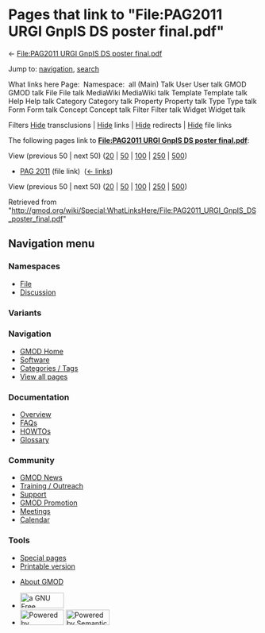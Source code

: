 <div id="mw-page-base" class="noprint">

</div>

<div id="mw-head-base" class="noprint">

</div>

<div id="content" class="mw-body" role="main">

<span id="top"></span>

<div id="mw-js-message" style="display:none;">

</div>



# <span dir="auto">Pages that link to "File:PAG2011 URGI GnpIS DS poster final.pdf"</span>

<div id="bodyContent">

<div id="contentSub">

← [File:PAG2011 URGI GnpIS DS poster
final.pdf](/wiki/File:PAG2011_URGI_GnpIS_DS_poster_final.pdf "File:PAG2011 URGI GnpIS DS poster final.pdf")

</div>

<div id="jump-to-nav" class="mw-jump">

Jump to: [navigation](#mw-navigation), [search](#p-search)

</div>

<div id="mw-content-text">

What links here Page:  Namespace:  all (Main) Talk User User talk GMOD
GMOD talk File File talk MediaWiki MediaWiki talk Template Template talk
Help Help talk Category Category talk Property Property talk Type Type
talk Form Form talk Concept Concept talk Filter Filter talk Widget
Widget talk

Filters
[Hide](/mediawiki/index.php?title=Special:WhatLinksHere/File:PAG2011_URGI_GnpIS_DS_poster_final.pdf&hidetrans=1 "Special:WhatLinksHere/File:PAG2011 URGI GnpIS DS poster final.pdf")
transclusions \|
[Hide](/mediawiki/index.php?title=Special:WhatLinksHere/File:PAG2011_URGI_GnpIS_DS_poster_final.pdf&hidelinks=1 "Special:WhatLinksHere/File:PAG2011 URGI GnpIS DS poster final.pdf")
links \|
[Hide](/mediawiki/index.php?title=Special:WhatLinksHere/File:PAG2011_URGI_GnpIS_DS_poster_final.pdf&hideredirs=1 "Special:WhatLinksHere/File:PAG2011 URGI GnpIS DS poster final.pdf")
redirects \|
[Hide](/mediawiki/index.php?title=Special:WhatLinksHere/File:PAG2011_URGI_GnpIS_DS_poster_final.pdf&hideimages=1 "Special:WhatLinksHere/File:PAG2011 URGI GnpIS DS poster final.pdf")
file links

The following pages link to **[File:PAG2011 URGI GnpIS DS poster
final.pdf](/wiki/File:PAG2011_URGI_GnpIS_DS_poster_final.pdf "File:PAG2011 URGI GnpIS DS poster final.pdf")**:

View (previous 50 \| next 50)
([20](/mediawiki/index.php?title=Special:WhatLinksHere/File:PAG2011_URGI_GnpIS_DS_poster_final.pdf&limit=20 "Special:WhatLinksHere/File:PAG2011 URGI GnpIS DS poster final.pdf")
\|
[50](/mediawiki/index.php?title=Special:WhatLinksHere/File:PAG2011_URGI_GnpIS_DS_poster_final.pdf&limit=50 "Special:WhatLinksHere/File:PAG2011 URGI GnpIS DS poster final.pdf")
\|
[100](/mediawiki/index.php?title=Special:WhatLinksHere/File:PAG2011_URGI_GnpIS_DS_poster_final.pdf&limit=100 "Special:WhatLinksHere/File:PAG2011 URGI GnpIS DS poster final.pdf")
\|
[250](/mediawiki/index.php?title=Special:WhatLinksHere/File:PAG2011_URGI_GnpIS_DS_poster_final.pdf&limit=250 "Special:WhatLinksHere/File:PAG2011 URGI GnpIS DS poster final.pdf")
\|
[500](/mediawiki/index.php?title=Special:WhatLinksHere/File:PAG2011_URGI_GnpIS_DS_poster_final.pdf&limit=500 "Special:WhatLinksHere/File:PAG2011 URGI GnpIS DS poster final.pdf"))

- [PAG 2011](/wiki/PAG_2011 "PAG 2011") (file link) ‎
  <span class="mw-whatlinkshere-tools">([←
  links](/mediawiki/index.php?title=Special:WhatLinksHere&target=PAG+2011 "Special:WhatLinksHere"))</span>

View (previous 50 \| next 50)
([20](/mediawiki/index.php?title=Special:WhatLinksHere/File:PAG2011_URGI_GnpIS_DS_poster_final.pdf&limit=20 "Special:WhatLinksHere/File:PAG2011 URGI GnpIS DS poster final.pdf")
\|
[50](/mediawiki/index.php?title=Special:WhatLinksHere/File:PAG2011_URGI_GnpIS_DS_poster_final.pdf&limit=50 "Special:WhatLinksHere/File:PAG2011 URGI GnpIS DS poster final.pdf")
\|
[100](/mediawiki/index.php?title=Special:WhatLinksHere/File:PAG2011_URGI_GnpIS_DS_poster_final.pdf&limit=100 "Special:WhatLinksHere/File:PAG2011 URGI GnpIS DS poster final.pdf")
\|
[250](/mediawiki/index.php?title=Special:WhatLinksHere/File:PAG2011_URGI_GnpIS_DS_poster_final.pdf&limit=250 "Special:WhatLinksHere/File:PAG2011 URGI GnpIS DS poster final.pdf")
\|
[500](/mediawiki/index.php?title=Special:WhatLinksHere/File:PAG2011_URGI_GnpIS_DS_poster_final.pdf&limit=500 "Special:WhatLinksHere/File:PAG2011 URGI GnpIS DS poster final.pdf"))

</div>

<div class="printfooter">

Retrieved from
"<http://gmod.org/wiki/Special:WhatLinksHere/File:PAG2011_URGI_GnpIS_DS_poster_final.pdf>"

</div>

<div id="catlinks" class="catlinks catlinks-allhidden">

</div>

<div class="visualClear">

</div>

</div>

</div>

<div id="mw-navigation">

## Navigation menu

<div id="mw-head">



<div id="left-navigation">

<div id="p-namespaces" class="vectorTabs" role="navigation"
aria-labelledby="p-namespaces-label">

### Namespaces

- <span id="ca-nstab-image"><a href="/wiki/File:PAG2011_URGI_GnpIS_DS_poster_final.pdf"
  accesskey="c" title="View the file page [c]">File</a></span>
- <span id="ca-talk"><a
  href="/mediawiki/index.php?title=File_talk:PAG2011_URGI_GnpIS_DS_poster_final.pdf&amp;action=edit&amp;redlink=1"
  accesskey="t"
  title="Discussion about the content page [t]">Discussion</a></span>

</div>

<div id="p-variants" class="vectorMenu emptyPortlet" role="navigation"
aria-labelledby="p-variants-label">

### 

### Variants[](#)

<div class="menu">

</div>

</div>

</div>

<div id="right-navigation">





</div>



</div>

</div>

</div>

<div id="mw-panel">

<div id="p-logo" role="banner">

<a href="/wiki/Main_Page"
style="background-image: url(http://gmod.org/images/GMOD-cogs.png);"
title="Visit the main page"></a>

</div>

<div id="p-Navigation" class="portal" role="navigation"
aria-labelledby="p-Navigation-label">

### Navigation

<div class="body">

- <span id="n-GMOD-Home">[GMOD Home](/wiki/Main_Page)</span>
- <span id="n-Software">[Software](/wiki/GMOD_Components)</span>
- <span id="n-Categories-.2F-Tags">[Categories /
  Tags](/wiki/Categories)</span>
- <span id="n-View-all-pages">[View all
  pages](/wiki/Special:AllPages)</span>

</div>

</div>

<div id="p-Documentation" class="portal" role="navigation"
aria-labelledby="p-Documentation-label">

### Documentation

<div class="body">

- <span id="n-Overview">[Overview](/wiki/Overview)</span>
- <span id="n-FAQs">[FAQs](/wiki/Category:FAQ)</span>
- <span id="n-HOWTOs">[HOWTOs](/wiki/Category:HOWTO)</span>
- <span id="n-Glossary">[Glossary](/wiki/Glossary)</span>

</div>

</div>

<div id="p-Community" class="portal" role="navigation"
aria-labelledby="p-Community-label">

### Community

<div class="body">

- <span id="n-GMOD-News">[GMOD News](/wiki/GMOD_News)</span>
- <span id="n-Training-.2F-Outreach">[Training /
  Outreach](/wiki/Training_and_Outreach)</span>
- <span id="n-Support">[Support](/wiki/Support)</span>
- <span id="n-GMOD-Promotion">[GMOD
  Promotion](/wiki/GMOD_Promotion)</span>
- <span id="n-Meetings">[Meetings](/wiki/Meetings)</span>
- <span id="n-Calendar">[Calendar](/wiki/Calendar)</span>

</div>

</div>

<div id="p-tb" class="portal" role="navigation"
aria-labelledby="p-tb-label">

### Tools

<div class="body">

- <span id="t-specialpages"><a href="/wiki/Special:SpecialPages" accesskey="q"
  title="A list of all special pages [q]">Special pages</a></span>
- <span id="t-print"><a
  href="/mediawiki/index.php?title=Special:WhatLinksHere/File:PAG2011_URGI_GnpIS_DS_poster_final.pdf&amp;printable=yes"
  rel="alternate" accesskey="p"
  title="Printable version of this page [p]">Printable version</a></span>

</div>

</div>

</div>

</div>

<div id="footer" role="contentinfo">

- <span id="footer-places-about">[About
  GMOD](/wiki/GMOD:About "GMOD:About")</span>

<!-- -->

- <span id="footer-copyrightico">[<img src="http://www.gnu.org/graphics/gfdl-logo-small.png" width="88"
  height="31" alt="a GNU Free Documentation License" />](http://www.gnu.org/licenses/fdl-1.3.html)</span>
- <span id="footer-poweredbyico">[<img src="/mediawiki/skins/common/images/poweredby_mediawiki_88x31.png"
  width="88" height="31" alt="Powered by MediaWiki" />](//www.mediawiki.org/)
  [<img
  src="/mediawiki/extensions/SemanticMediaWiki/includes/../resources/images/smw_button.png"
  width="88" height="31" alt="Powered by Semantic MediaWiki" />](https://www.semantic-mediawiki.org/wiki/Semantic_MediaWiki)</span>

<div style="clear:both">

</div>

</div>
